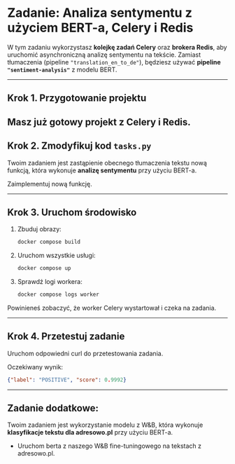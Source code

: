 # Zadanie: Analiza sentymentu z użyciem BERT-a, Celery i Redis

W tym zadaniu wykorzystasz **kolejkę zadań Celery** oraz **brokera Redis**, aby uruchomić asynchroniczną analizę sentymentu na tekście.
Zamiast tłumaczenia (pipeline `"translation_en_to_de"`), będziesz używać **pipeline `"sentiment-analysis"`** z modelu BERT.

---

## Krok 1. Przygotowanie projektu

Masz już gotowy projekt z Celery i Redis.
---

## Krok 2. Zmodyfikuj kod `tasks.py`

Twoim zadaniem jest zastąpienie obecnego tłumaczenia tekstu nową funkcją, która wykonuje **analizę sentymentu** przy użyciu BERT-a.

Zaimplementuj nową funkcję.

---

## Krok 3. Uruchom środowisko

1. Zbuduj obrazy:

   ```bash
   docker compose build
   ```

2. Uruchom wszystkie usługi:

   ```bash
   docker compose up
   ```

3. Sprawdź logi workera:

   ```bash
   docker compose logs worker
   ```

Powinieneś zobaczyć, że worker Celery wystartował i czeka na zadania.

---

## Krok 4. Przetestuj zadanie

Uruchom odpowiedni curl do przetestowania zadania. 

Oczekiwany wynik:

```json
{"label": "POSITIVE", "score": 0.9992}
```

---

## Zadanie dodatkowe: 
Twoim zadaniem jest wykorzystanie modelu z W&B, która wykonuje **klasyfikacje tekstu dla adresowo.pl** przy użyciu BERT-a.

* Uruchom berta z naszego W&B fine-tuningowego na tekstach z adresowo.pl. 